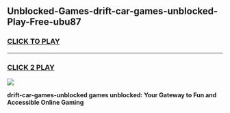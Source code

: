 
## Unblocked-Games-drift-car-games-unblocked-Play-Free-ubu87
<h3>
<a href="https://premium76.site?title=drift-car-games-unblocked&ref=10A">CLICK TO PLAY</a></h3>
<hr>

<h3>
<a href="https://premium76.site?title=drift-car-games-unblocked&ref=10A">CLICK 2 PLAY</a>
  
</h3>

<a href="https://premium76.site?title=drift-car-games-unblocked&ref=10A"><img src="https://clearcache.store/games.png"></a>


**drift-car-games-unblocked games unblocked: Your Gateway to Fun and Accessible Online Gaming**
